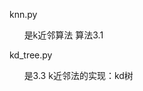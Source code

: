 knn.py

&nbsp;&nbsp;&nbsp;&nbsp;&nbsp;&nbsp;是k近邻算法 算法3.1

kd_tree.py

&nbsp;&nbsp;&nbsp;&nbsp;&nbsp;&nbsp;是3.3 k近邻法的实现：kd树

